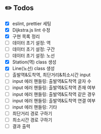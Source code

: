 ## ✏️ Todos
- [X] eslint, prettier 세팅
- [X] Dijkstra.js lint 수정
- [X] 구현 목록 정리
- [ ] 데이터 초기 설정: 역
- [ ] 데이터 초기 설정: 구간
- [ ] 데이터 초기 설정: 노선
- [X] Station(역) class 생성
- [X] Line(노선) class 생성
- [ ] 출발역&도착역, 최단거리&최소시간 input 
- [ ] input 에러 핸들링: 출발역&도착역 글자 수
- [ ] input 에러 핸들링: 출발역&도착역 존재 여부
- [ ] input 에러 핸들링: 출발역&도착역 같은 경우
- [ ] input 에러 핸들링: 출발역&도착역 연결 여부  
- [ ] input 에러 핸들링: 기타
- [ ] 최단거리 경로 구하기
- [ ] 최소시간 경로 구하기
- [ ] 결과 출력 